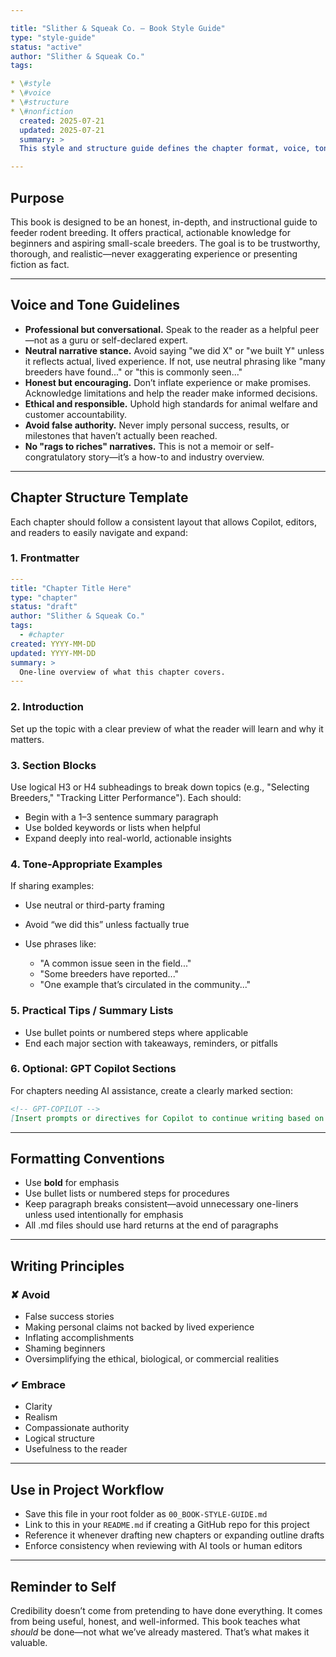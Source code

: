 ```yaml
---

title: "Slither & Squeak Co. – Book Style Guide"
type: "style-guide"
status: "active"
author: "Slither & Squeak Co."
tags:

* \#style
* \#voice
* \#structure
* \#nonfiction
  created: 2025-07-21
  updated: 2025-07-21
  summary: >
  This style and structure guide defines the chapter format, voice, tone, author boundaries, and narrative stance for the nonfiction book "Slither & Squeak Co.: Starting and Scaling a Feeder Rodent Business." It ensures clarity, consistency, and honesty throughout the writing process.

---
```


## Purpose

This book is designed to be an honest, in-depth, and instructional guide to feeder rodent breeding. It offers practical, actionable knowledge for beginners and aspiring small-scale breeders. The goal is to be trustworthy, thorough, and realistic—never exaggerating experience or presenting fiction as fact.

---

## Voice and Tone Guidelines

* **Professional but conversational.** Speak to the reader as a helpful peer—not as a guru or self-declared expert.
* **Neutral narrative stance.** Avoid saying "we did X" or "we built Y" unless it reflects actual, lived experience. If not, use neutral phrasing like "many breeders have found..." or "this is commonly seen..."
* **Honest but encouraging.** Don’t inflate experience or make promises. Acknowledge limitations and help the reader make informed decisions.
* **Ethical and responsible.** Uphold high standards for animal welfare and customer accountability.
* **Avoid false authority.** Never imply personal success, results, or milestones that haven’t actually been reached.
* **No "rags to riches" narratives.** This is not a memoir or self-congratulatory story—it’s a how-to and industry overview.

---

## Chapter Structure Template

Each chapter should follow a consistent layout that allows Copilot, editors, and readers to easily navigate and expand:

### 1. Frontmatter

```yaml
---
title: "Chapter Title Here"
type: "chapter"
status: "draft"
author: "Slither & Squeak Co."
tags:
  - #chapter
created: YYYY-MM-DD
updated: YYYY-MM-DD
summary: >
  One-line overview of what this chapter covers.
---
```

### 2. Introduction

Set up the topic with a clear preview of what the reader will learn and why it matters.

### 3. Section Blocks

Use logical H3 or H4 subheadings to break down topics (e.g., "Selecting Breeders," "Tracking Litter Performance"). Each should:

* Begin with a 1–3 sentence summary paragraph
* Use bolded keywords or lists when helpful
* Expand deeply into real-world, actionable insights

### 4. Tone-Appropriate Examples

If sharing examples:

* Use neutral or third-party framing
* Avoid “we did this” unless factually true
* Use phrases like:

  * "A common issue seen in the field..."
  * "Some breeders have reported..."
  * "One example that’s circulated in the community..."

### 5. Practical Tips / Summary Lists

* Use bullet points or numbered steps where applicable
* End each major section with takeaways, reminders, or pitfalls

### 6. Optional: GPT Copilot Sections

For chapters needing AI assistance, create a clearly marked section:

```md
<!-- GPT-COPILOT -->
[Insert prompts or directives for Copilot to continue writing based on previous sections.]
```

---

## Formatting Conventions

* Use **bold** for emphasis
* Use bullet lists or numbered steps for procedures
* Keep paragraph breaks consistent—avoid unnecessary one-liners unless used intentionally for emphasis
* All .md files should use hard returns at the end of paragraphs

---

## Writing Principles

### ✘ Avoid

* False success stories
* Making personal claims not backed by lived experience
* Inflating accomplishments
* Shaming beginners
* Oversimplifying the ethical, biological, or commercial realities

### ✔ Embrace

* Clarity
* Realism
* Compassionate authority
* Logical structure
* Usefulness to the reader

---

## Use in Project Workflow

* Save this file in your root folder as `00_BOOK-STYLE-GUIDE.md`
* Link to this in your `README.md` if creating a GitHub repo for this project
* Reference it whenever drafting new chapters or expanding outline drafts
* Enforce consistency when reviewing with AI tools or human editors

---

## Reminder to Self

Credibility doesn’t come from pretending to have done everything. It comes from being useful, honest, and well-informed. This book teaches what *should* be done—not what we’ve already mastered. That’s what makes it valuable.
